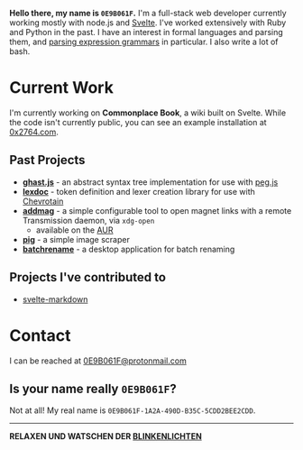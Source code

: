 **Hello there, my name is `0E9B061F`.** I'm a full-stack web developer currently
working mostly with node.js and [Svelte](https://github.com/sveltejs/svelte).
I've worked extensively with Ruby and Python in the past. I have an interest in
formal languages and parsing them, and [parsing expression
grammars](https://en.wikipedia.org/wiki/Parsing_expression_grammar) in
particular. I also write a lot of bash.

# Current Work

I'm currently working on **Commonplace Book**, a wiki built on Svelte. While the
code isn't currently public, you can see an example installation at
[0x2764.com](https://0x2764.com).

## Past Projects

* **[ghast.js](https://github.com/0E9B061F/ghast.js)** - an abstract syntax tree
  implementation for use with [peg.js](https://github.com/pegjs/pegjs)
* **[lexdoc](https://github.com/0E9B061F/lexdoc)** - token definition and lexer
  creation library for use with
  [Chevrotain](https://github.com/chevrotain/chevrotain)
* **[addmag](https://github.com/pablo-abc/svelte-markdown)** - a simple configurable
  tool to open magnet links with a remote Transmission daemon, via `xdg-open`
  * available on the [AUR](https://aur.archlinux.org/packages/addmag)
* **[pig](https://github.com/0E9B061F/pig)** - a simple image scraper
* **[batchrename](https://github.com/0E9B061F/batchrename)** - a desktop application
  for batch renaming

## Projects I've contributed to

* [svelte-markdown](https://github.com/pablo-abc/svelte-markdown)

# Contact

I can be reached at 0E9B061F@protonmail.com

## Is your name really `0E9B061F`?

Not at all! My real name is `0E9B061F-1A2A-490D-B35C-5CDD2BEE2CDD`.

---

**RELAXEN UND WATSCHEN DER [BLINKENLICHTEN](https://en.wikipedia.org/wiki/Blinkenlights)**
